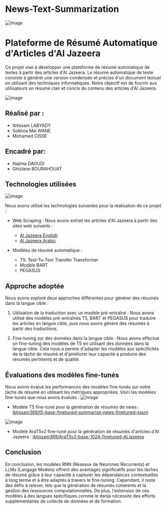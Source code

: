 # News-Text-Summarization
![image](https://github.com/ibtissam01/News-Text-Summarization/assets/89752387/7e3b32be-e105-4c5d-b8b8-ca713c6f457a)

# Plateforme de Résumé Automatique d'Articles d'Al Jazeera

Ce projet vise à développer une plateforme de résumé automatique de textes à partir des articles d'Al Jazeera. Le résumé automatique de texte consiste à générer une version condensée et précise d'un document textuel en utilisant des techniques informatiques. Notre objectif est de fournir aux utilisateurs un résumé clair et concis du contenu des articles d'Al Jazeera.

![image](https://github.com/ibtissam01/News-Text-Summarization/assets/89752387/3e29c142-0e8f-47c6-8280-a37394fb2249)

## Réalisé par :
- Ibtissam LABYADY
- Sokhna Mai WANE
- Mohamed CISSE
## Encadré par:
- Najima DAOUDI
- Ghizlane BOURAHOUAT
## Technologies utilisées
![image](https://github.com/ibtissam01/News-Text-Summarization/assets/89752387/a2c94d2f-35c8-4e5f-bd49-a2f0a24552a9)

Nous avons utilisé les technologies suivantes pour la réalisation de ce projet :

- Web Scraping : Nous avons extrait les articles d'Al Jazeera à partir des sites web suivants :
  - [Al Jazeera English](https://www.aljazeera.com/)
  - [Al Jazeera Arabic](https://www.aljazeera.net/)

- Modèles de résumé automatique :
  - T5: Text-To-Text Transfer Transformer
  - Modèle BART
  - PEGASUS

## Approche adoptée
Nous avons exploré deux approches différentes pour générer des résumés dans la langue cible :

1. Utilisation de la traduction avec un modèle pré-entraîné : Nous avons utilisé des modèles pré-entraînés T5, BART et PEGASUS pour traduire les articles en langue cible, puis nous avons généré des résumés à partir des traductions.

2. Fine-tuning sur des données dans la langue cible : Nous avons effectué un fine-tuning des modèles de T5  en utilisant des données dans la langue cible. Cela nous a permis d'adapter les modèles aux spécificités de la tâche de résumé et d'améliorer leur capacité à produire des résumés pertinents et de qualité.

## Évaluations des modèles fine-tunés
Nous avons évalué les performances des modèles fine-tunés sur notre tâche de résumé en utilisant les métriques appropriées. Voici les modèles fine-tunés que nous avons évalués :
![image](https://github.com/ibtissam01/News-Text-Summarization/assets/89752387/0ed674e4-b13d-4274-8443-c343b66b3ec4)

- Modèle T5 fine-tuné pour la génération de résumés de news : [ibtissam369/t5-base-finetuned-summarize-news-finetuned-xsum](https://github.com/ibtissam369/t5-base-finetuned-summarize-news-finetuned-xsum)

![image](https://github.com/ibtissam01/News-Text-Summarization/assets/89752387/c3841c64-419e-4de0-af2b-4245b2f8ab4e)

- Modèle AraT5v2 fine-tuné pour la génération de résumés d'articles d'Al Jazeera : [ibtissam369/AraT5v2-base-1024-finetuned-ALjazeera](https://github.com/ibtissam369/AraT5v2-base-1024-finetuned-ALjazeera)

## Conclusion
En conclusion, les modèles RNN (Réseaux de Neurones Récurrents) et LLMs (Langage Models) offrent des avantages significatifs pour les tâches de résumé grâce à leur capacité à capturer les dépendances contextuelles à long terme et à être adaptés à travers le fine-tuning. Cependant, il reste des défis à relever, tels que la génération de résumés cohérents et la gestion des ressources computationnelles. De plus, l'extension de ces modèles à des langues spécifiques comme le darija nécessite des efforts supplémentaires de collecte de données et de formation.
